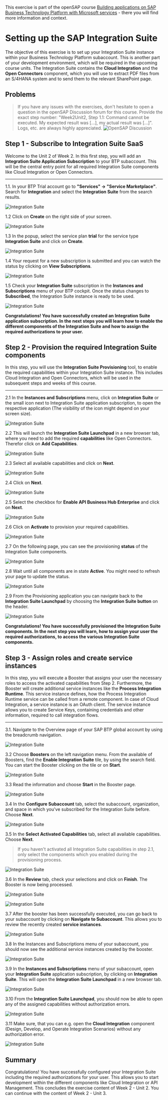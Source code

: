 This exercise is part of the openSAP course [Building applications on SAP Business Technology Platform with Microsoft services](https://open.sap.com/courses/btpma1) - there you will find more information and context. 

# Setting up the SAP Integration Suite

The objective of this exercise is to set up your Integration Suite instance within your Business Technology Platform subaccount. This is another part of your development environment, which will be required in the upcoming course units. The Integration Suite contains the **Cloud Integration** and the **Open Connectors** component, which you will use to extract PDF files from an S/4HANA system and to send them to the relevant SharePoint page. 

## Problems
> If you have any issues with the exercises, don't hesitate to open a question in the openSAP Discussion forum for this course. Provide the exact step number: "Week2Unit2, Step 1.1: Command cannot be executed. My expected result was [...], my actual result was [...]". Logs, etc. are always highly appreciated. 
 ![OpenSAP Discussion](../../images/opensap-forum.png)


## Step 1 - Subscribe to Integration Suite SaaS

Welcome to the Unit 2 of Week 2. In this first step, you will add an **Integration Suite Application Subscription** to your BTP subaccount. This will be the central entry point for all required Integration Suite components like Cloud Integration or Open Connectors.  

---

1.1. In your BTP Trial account go to **"Services" -> "Service Marketplace"**. Search for **Integration** and select the **Integration Suite** from the search results. 

![Integration Suite](./images/iss_010.png)


1.2 Click on **Create** on the right side of your screen. 

![Integration Suite](./images/iss_020.png)


1.3 In the popup, select the service plan **trial** for the service type **Integration Suite** and click on **Create**.

![Integration Suite](./images/iss_030.png)

1.4 Your request for a new subscription is submitted and you can watch the status by clicking on **View Subscriptions**.

![Integration Suite](./images/iss_040.png)


1.5 Check your **Integration Suite** subscription in the **Instances and Subscriptions** menu of your BTP cockpit. Once the status changes to **Subscribed**, the Integration Suite instance is ready to be used. 

![Integration Suite](./images/iss_045.png)

**Congratulations! You have successfully created an Integration Suite application subscription. In the next steps you will learn how to enable the different components of the Integration Suite and how to assign the required authorizations to your user.**


## Step 2 - Provision the required Integration Suite components 

In this step, you will use the **Integration Suite Provisioning** tool, to enable the required capabilities within your Integration Suite instance. This includes Cloud Integration and Open Connectors, which will be used in the subsequent steps and weeks of this course. 

---

2.1 In the **Instances and Subscriptions** menu, click on **Integration Suite** or the small icon next to Integration Suite application subscription, to open the respective application (The visibility of the icon might depend on your screen size).

![Integration Suite](./images/iss_050.png)


2.2 This will launch the **Integration Suite Launchpad** in a new browser tab, where you need to add the required **capabilities** like Open Connectors. Therefor click on **Add Capabilities**.

![Integration Suite](./images/iss_060.png)


2.3 Select all available capabilities and click on **Next**. 

![Integration Suite](./images/iss_070.png)


2.4 Click on **Next**.

![Integration Suite](./images/iss_080.png)


2.5 Select the checkbox for **Enable API Business Hub Enterprise** and click on **Next**.

![Integration Suite](./images/iss_090.png)


2.6 Click on **Activate** to provision your required capabilities. 

![Integration Suite](./images/iss_100.png)


2.7 On the following page, you can see the provisioning **status** of the Integration Suite components. 

![Integration Suite](./images/iss_110.png)


2.8 Wait until all components are in state **Active**. You might need to refresh your page to update the status.

![Integration Suite](./images/iss_120.png)

2.9 From the Provisioning application you can navigate back to the **Integration Suite Launchpad** by choosing the **Integration Suite button** on the header.

![Integration Suite](./images/iss_125.png)


**Congratulations! You have successfully provisioned the Integration Suite components. In the next step you will learn, how to assign your user the required authorizations, to access the various Integration Suite components.**


## Step 3 - Assign roles and create service instances

In this step, you will execute a Booster that assigns your user the necessary roles to access the activated capabilities from Step 2. Furthermore, the Booster will create additional service instances like the **Process Integration Runtime**. This service instance defines, how the Process Integration Runtime service can be called from a remote component. In case of Cloud Integration, a service instance is an OAuth client. The service instance allows you to create Service Keys, containing credentials and other information, required to call integration flows.

---

3.1. Navigate to the Overview page of your SAP BTP global account by using the breadcrumb navigation.

![Integration Suite](./images/iss_130.png)

3.2 Choose **Boosters** on the left navigation menu. From the available of Boosters, find the **Enable Integration Suite** tile, by using the search field. You can start the Booster clicking on the tile or on **Start**. 

![Integration Suite](./images/iss_140.png)

3.3 Read the information and choose **Start** in the Booster page.

![Integration Suite](./images/iss_150.png)

3.4 In the **Configure Subaccount** tab, select the subaccount, organization, and space in which you've subscribed for the Integration Suite before. Choose **Next**.

![Integration Suite](./images/iss_160.png)

3.5 In the **Select Activated Capabilities** tab, select all available capabilities. Choose **Next**.
> If you haven't activated all Integration Suite capabilities in step 2.1, only select the components which you enabled during the provisioning process. 

![Integration Suite](./images/iss_170.png)

3.6 In the **Review** tab, check your selections and click on **Finish**. The Booster is now being processed.

![Integration Suite](./images/iss_180.png)

![Integration Suite](./images/iss_190.png)

3.7 After the booster has been successfully executed, you can go back to your subaccount by clicking on **Navigate to Subaccount**. This allows you to review the recently created **service instances**.

![Integration Suite](./images/iss_200.png)

3.8 In the Instances and Subscriptions menu of your subaccount, you should now see the additional service instances created by the booster. 

![Integration Suite](./images/iss_210.png)

3.9 In the **Instances and Subscriptions** menu of your subaccount, open your **Integration Suite** application subscription, by clicking on **Integration Suite**. This will open the **Integration Suite Launchpad** in a new browser tab.   

![Integration Suite](./images/iss_220.png)

3.10 From the **Integration Suite Launchpad**, you should now be able to open any of the assigned capabilities without authorization errors. 

![Integration Suite](./images/iss_230.png)

3.11 Make sure, that you can e.g. open the **Cloud Integration** component (Design, Develop, and Operate Integration Scenarios) without any authorization error. 

![Integration Suite](./images/iss_240.png)


## Summary

Congratulations! You have successfully configured your Integration Suite including the required authorizations for your user. This allows you to start development within the different components like Cloud Integration or API Management. This concludes the exercise content of Week 2 - Unit 2. You can continue with the content of Week 2 - Unit 3.
